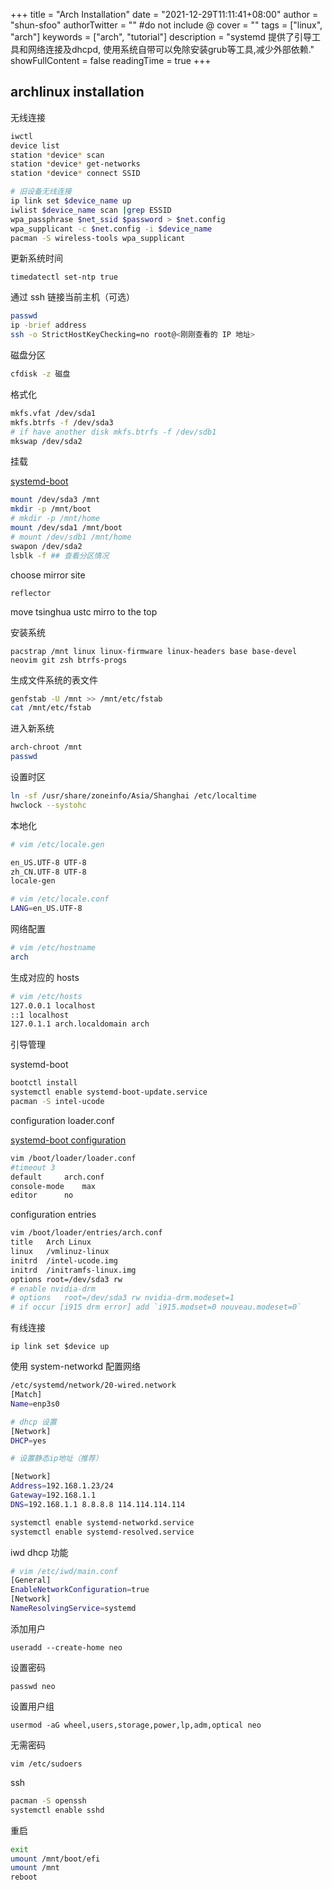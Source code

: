 +++
title = "Arch Installation"
date = "2021-12-29T11:11:41+08:00"
author = "shun-sfoo"
authorTwitter = "" #do not include @
cover = ""
tags = ["linux", "arch"]
keywords = ["arch", "tutorial"]
description = "systemd 提供了引导工具和网络连接及dhcpd, 使用系统自带可以免除安装grub等工具,减少外部依赖."
showFullContent = false
readingTime = true
+++

## archlinux installation

无线连接

```bash
iwctl
device list
station *device* scan
station *device* get-networks
station *device* connect SSID
```

```bash
# 旧设备无线连接
ip link set $device_name up
iwlist $device_name scan |grep ESSID
wpa_passphrase $net_ssid $password > $net.config
wpa_supplicant -c $net.config -i $device_name
pacman -S wireless-tools wpa_supplicant
```

更新系统时间

`timedatectl set-ntp true`

通过 ssh 链接当前主机（可选）

```bash
passwd
ip -brief address
ssh -o StrictHostKeyChecking=no root@<刚刚查看的 IP 地址>
```

磁盘分区

```bash
cfdisk -z 磁盘
```

格式化

```bash
mkfs.vfat /dev/sda1
mkfs.btrfs -f /dev/sda3
# if have another disk mkfs.btrfs -f /dev/sdb1
mkswap /dev/sda2
```

挂载

[systemd-boot](https://wiki.archlinux.org/title/EFI_system_partition#Typical_mount_points)

```bash
mount /dev/sda3 /mnt
mkdir -p /mnt/boot
# mkdir -p /mnt/home
mount /dev/sda1 /mnt/boot
# mount /dev/sdb1 /mnt/home
swapon /dev/sda2
lsblk -f ## 查看分区情况
```

choose mirror site

`reflector`

move tsinghua ustc mirro to the top

安装系统

`pacstrap /mnt linux linux-firmware linux-headers base base-devel neovim git zsh btrfs-progs`

生成文件系统的表文件

```bash
genfstab -U /mnt >> /mnt/etc/fstab
cat /mnt/etc/fstab
```

进入新系统

```bash
arch-chroot /mnt
passwd
```

设置时区

```bash
ln -sf /usr/share/zoneinfo/Asia/Shanghai /etc/localtime
hwclock --systohc
```

本地化

```bash
# vim /etc/locale.gen

en_US.UTF-8 UTF-8
zh_CN.UTF-8 UTF-8
locale-gen

# vim /etc/locale.conf
LANG=en_US.UTF-8
```

网络配置

```bash
# vim /etc/hostname
arch
```

生成对应的 hosts

```bash
# vim /etc/hosts
127.0.0.1 localhost
::1 localhost
127.0.1.1 arch.localdomain arch
```

引导管理

systemd-boot

```bash
bootctl install
systemctl enable systemd-boot-update.service
pacman -S intel-ucode
```

configuration loader.conf

[systemd-boot configuration](https://wiki.archlinux.org/title/Systemd-boot#Configuration)

```bash
vim /boot/loader/loader.conf
#timeout 3
default 	arch.conf
console-mode 	max
editor 		no
```

configuration entries

```bash
vim /boot/loader/entries/arch.conf
title	Arch Linux
linux	/vmlinuz-linux
initrd	/intel-ucode.img
initrd	/initramfs-linux.img
options	root=/dev/sda3 rw
# enable nvidia-drm
# options	root=/dev/sda3 rw nvidia-drm.modeset=1
# if occur [i915 drm error] add `i915.modset=0 nouveau.modeset=0`
```

有线连接

`ip link set $device up`

使用 system-networkd 配置网络

```bash
/etc/systemd/network/20-wired.network
[Match]
Name=enp3s0

# dhcp 设置
[Network]
DHCP=yes

# 设置静态ip地址（推荐）

[Network]
Address=192.168.1.23/24
Gateway=192.168.1.1
DNS=192.168.1.1 8.8.8.8 114.114.114.114

systemctl enable systemd-networkd.service
systemctl enable systemd-resolved.service
```

iwd dhcp 功能

```bash
# vim /etc/iwd/main.conf
[General]
EnableNetworkConfiguration=true
[Network]
NameResolvingService=systemd
```

添加用户

`useradd --create-home neo`

设置密码

`passwd neo`

设置用户组

`usermod -aG wheel,users,storage,power,lp,adm,optical neo`

无需密码

`vim /etc/sudoers`

ssh

```bash
pacman -S openssh
systemctl enable sshd
```

重启

```bash
exit
umount /mnt/boot/efi
umount /mnt
reboot
```
